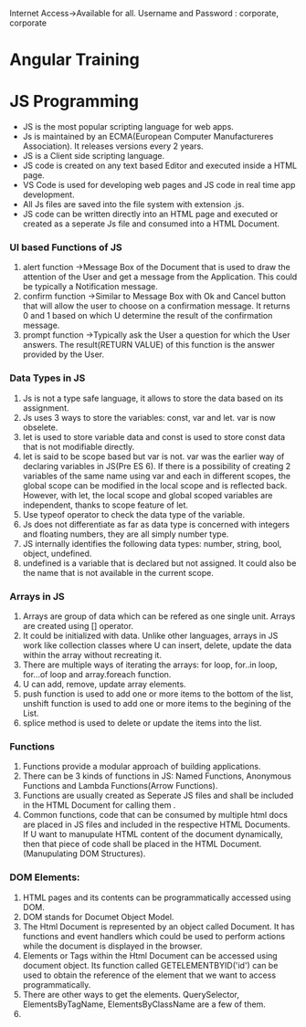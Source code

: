 Internet Access->Available for all.
Username and Password : corporate, corporate
# Angular Training
# JS Programming
- JS is the most popular scripting language for web apps. 
- Js is maintained by an ECMA(European Computer Manufactureres Association). It releases versions every 2 years.
- JS is a Client side scripting language. 
- JS code is created on any text based Editor and executed inside a HTML page. 
- VS Code is used for developing web pages and JS code in real time app development.
- All Js files are saved into the file system with extension .js.
- JS code can be written directly into an HTML page and executed or created as a seperate Js file and consumed into a HTML Document.    

### UI based Functions of JS
1. alert function ->Message Box of the Document that is used to draw the attention of the User and get a message from the Application. This could be typically a Notification message. 
2. confirm function ->Similar to Message Box with Ok and Cancel button that will allow the user to choose on a confirmation message. It returns 0 and 1 based on which U determine the result of the confirmation message. 
3. prompt function ->Typically ask the User a question for which the User answers. The result(RETURN VALUE) of this function is the answer provided by the User. 

### Data Types in JS
1. Js is not a type safe language, it allows to store the data based on its assignment. 
2. Js uses 3 ways to store the variables: const, var and let. var is now obselete.
3. let is used to store variable data and const is used to store const data that is not modifiable directly.
4. let is said to be scope based but var is not. var was the earlier way of declaring variables in JS(Pre ES 6). If there is a possibility of creating 2 variables of the same name using var and each in different scopes, the global scope can be modified in the local scope and is reflected back. However, with let, the local scope and global scoped variables are independent, thanks to scope feature of let.   
5. Use typeof operator to check the data type of the variable. 
6. Js does not differentiate as far as data type is concerned with integers and floating numbers, they are all simply number type. 
7. JS internally identifies the following data types: number, string, bool, object, undefined. 
8. undefined is a variable that is declared but not assigned. It could also be the name that is not available in the current scope. 

### Arrays in JS
1. Arrays are group of data which can be refered as one single unit. Arrays are created using [] operator. 
2. It could be initialized with data. Unlike other languages, arrays in JS work like collection classes where U can insert, delete, update the data within the array without recreating it. 
3. There are multiple ways of iterating the arrays: for loop, for..in loop, for...of loop and array.foreach function.
4. U can add, remove, update array elements. 
5. push function is used to add one or more items to the bottom of the list, unshift function is used to add one or more items to the begining of the List. 
6. splice method is used to delete or update the items into the list. 

### Functions
1. Functions provide a modular approach of building applications.
2. There can be 3 kinds of functions in JS: Named Functions, Anonymous Functions and Lambda Functions(Arrow Functions). 
3. Functions are usually created as Seperate JS files and shall be included in the HTML Document for calling them .
4. Common functions, code that can be consumed by multiple html docs are placed in JS files and included in the respective HTML Documents. If U want to manupulate HTML content of the document dynamically, then that piece of code shall be placed in the HTML Document. (Manupulating DOM Structures). 

### DOM Elements:
1. HTML pages and its contents can be programmatically accessed using DOM.
2. DOM stands for Documet Object Model. 
3. The Html Document is represented by an object called Document. It has functions and event handlers which could be used to perform actions while the document is displayed in the browser. 
4. Elements or Tags within the Html Document can be accessed using document object. Its function called GETELEMENTBYID('id') can be used to obtain the reference of the element that we want to access programmatically. 
5. There are other ways to get the elements. QuerySelector, ElementsByTagName, ElementsByClassName are a few of them. 
6. 


  
